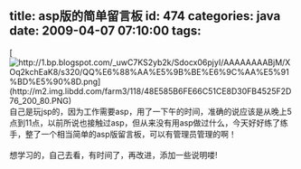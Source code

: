 title: asp版的简单留言板
id: 474
categories: java
date: 2009-04-07 07:10:00
tags:
---

[](http://1.bp.blogspot.com/_uwC7KS2yb2k/Sdocx06pjyI/AAAAAAAABjM/XOq2kchEaK8/s1600-h/QQ%E6%88%AA%E5%9B%BE%E6%9C%AA%E5%91%BD%E5%90%8D.png)[![http://1.bp.blogspot.com/_uwC7KS2yb2k/Sdocx06pjyI/AAAAAAAABjM/XOq2kchEaK8/s320/QQ%E6%88%AA%E5%9B%BE%E6%9C%AA%E5%91%BD%E5%90%8D.png](http://m2.img.libdd.com/farm3/118/48E585B6FE66C51CE8D30FB4525F2D76_200_80.PNG)</img>](http://1.bp.blogspot.com/_uwC7KS2yb2k/Sdocx06pjyI/AAAAAAAABjM/XOq2kchEaK8/s320/QQ%E6%88%AA%E5%9B%BE%E6%9C%AA%E5%91%BD%E5%90%8D.png)
</br>自己是玩jsp的，因为工作需要asp，用了一下午的时间，准确的说应该是从晚上5点到11点，以前所说也接触过asp，但从来没有用asp做过什么，今天好好练了练手，整了一个相当简单的asp版留言板，可以有管理员管理的啊！
</br>
</br>想学习的，自己去看，有时间了，再改进，添加一些说明喽!
